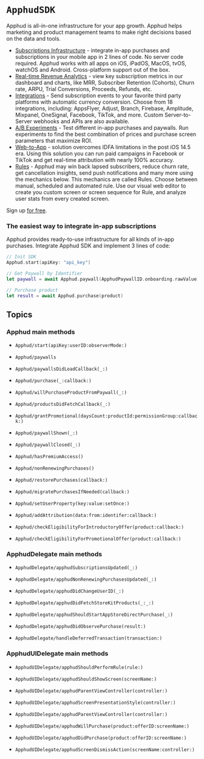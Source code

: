 # ``ApphudSDK``

Apphud is all-in-one infrastructure for your app growth. Apphud helps marketing and product management teams to make right decisions based on the data and tools. 

  * [Subscriptions Infrastructure](https://docs.apphud.com/docs/ios) - integrate in-app purchases and subscriptions in your mobile app in 2 lines of code. No server code required. Apphud works with all apps on iOS, iPadOS, MacOS, tvOS, watchOS and Android. Cross-platform support out of the box.
  * [Real-time Revenue Analytics](https://docs.apphud.com/docs/dashboard) - view key subscription metrics in our dashboard and charts, like MRR, Subscriber Retention (Cohorts), Churn rate, ARPU, Trial Conversions, Proceeds, Refunds, etc.
  * [Integrations](https://docs.apphud.com/docs/appsflyer) - Send subscription events to your favorite third party platforms with automatic currency conversion. Choose from 18 integrations, including: AppsFlyer, Adjust, Branch, Firebase, Amplitude, Mixpanel, OneSignal, Facebook, TikTok, and more. Custom Server-to-Server webhooks and APIs are also available.
  * [A/B Experiments](https://docs.apphud.com/docs/experiments) - Test different in-app purchases and paywalls. Run experiments to find the best combination of prices and purchase screen parameters that maximize ROI.
  * [Web-to-App](https://docs.apphud.com/docs/web-to-app-solution) - solution overcomes IDFA limitations in the post iOS 14.5 era. Using this solution you can run paid campaigns in Facebook or TikTok and get real-time attribution with nearly 100% accuracy.
  * [Rules](https://docs.apphud.com/docs/rules) - Apphud may win back lapsed subscribers, reduce churn rate, get cancellation insights, send push notifications and many more using the mechanics below. This mechanics are called Rules. Choose between manual, scheduled and automated rule. Use our visual web editor to create you custom screen or screen sequence for Rule, and analyze user stats from every created screen.



Sign up [for free](https://apphud.com).

### The easiest way to integrate in-app subscriptions

Apphud provides ready-to-use infrastructure for all kinds of in-app purchases. Integrate Apphud SDK and implement 3 lines of code:

```swift
// Init SDK
Apphud.start(apiKey: "api_key")

// Get Paywall by Identifier
let paywall = await Apphud.paywall(ApphudPaywallID.onboarding.rawValue)

// Purchase product
let result = await Apphud.purchase(product)
```

## Topics

### Apphud main methods
- ``Apphud/start(apiKey:userID:observerMode:)``
- ``Apphud/paywalls``
- ``Apphud/paywallsDidLoadCallback(_:)``
- ``Apphud/purchase(_:callback:)``

- ``Apphud/willPurchaseProductFromPaywall(_:)``
- ``Apphud/productsDidFetchCallback(_:)``
- ``Apphud/grantPromotional(daysCount:productId:permissionGroup:callback:)``
- ``Apphud/paywallShown(_:)``
- ``Apphud/paywallClosed(_:)``

- ``Apphud/hasPremiumAccess()``
- ``Apphud/nonRenewingPurchases()``
- ``Apphud/restorePurchases(callback:)``
- ``Apphud/migratePurchasesIfNeeded(callback:)``

- ``Apphud/setUserProperty(key:value:setOnce:)``
- ``Apphud/addAttribution(data:from:identifer:callback:)``
- ``Apphud/checkEligibilityForIntroductoryOffer(product:callback:)``
- ``Apphud/checkEligibilityForPromotionalOffer(product:callback:)``

### ApphudDelegate main methods
- ``ApphudDelegate/apphudSubscriptionsUpdated(_:)``
- ``ApphudDelegate/apphudNonRenewingPurchasesUpdated(_:)``
- ``ApphudDelegate/apphudDidChangeUserID(_:)``

- ``ApphudDelegate/apphudDidFetchStoreKitProducts(_:_:)``
- ``ApphudDelegate/apphudShouldStartAppStoreDirectPurchase(_:)``
- ``ApphudDelegate/apphudDidObservePurchase(result:)``
- ``ApphudDelegate/handleDeferredTransaction(transaction:)``

### ApphudUIDelegate main methods
- ``ApphudUIDelegate/apphudShouldPerformRule(rule:)``
- ``ApphudUIDelegate/apphudShouldShowScreen(screenName:)``
- ``ApphudUIDelegate/apphudParentViewController(controller:)``

- ``ApphudUIDelegate/apphudScreenPresentationStyle(controller:)``
- ``ApphudUIDelegate/apphudParentViewController(controller:)``
- ``ApphudUIDelegate/apphudWillPurchase(product:offerID:screenName:)``
- ``ApphudUIDelegate/apphudDidPurchase(product:offerID:screenName:)``
- ``ApphudUIDelegate/apphudScreenDismissAction(screenName:controller:)``

